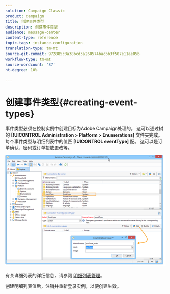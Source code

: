 ```yaml
---
solution: Campaign Classic
product: campaign
title: 创建事件类型
description: 创建事件类型
audience: message-center
content-type: reference
topic-tags: instance-configuration
translation-type: tm+mt
source-git-commit: 972885c3a38bcd3a260574bacbb3f507e11ae05b
workflow-type: tm+mt
source-wordcount: '87'
ht-degree: 10%

---
```



# 创建事件类型{#creating-event-types}

事件类型必须在控制实例中创建目标为Adobe Campaign处理的。 这可以通过树的 **[!UICONTROL Administration > Platform > Enumerations]** 文件夹完成。 每个事件类型与明细列表中的值匹 **[!UICONTROL eventType]** 配。 这可以是订单确认、密码或订单投放更改等。

![](assets/messagecenter_eventtype_enum_001.png)

有关详细列表的详细信息，请参阅 [明细列表管理](../../platform/using/managing-enumerations.md)。

创建明细列表值后，注销并重新登录实例，以便创建生效。
